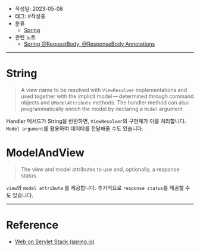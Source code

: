 - 작성일: 2023-05-08
- 태그: #작성중 
- 분류
    - [Spring](Spring.md)
- 관련 노트
    - [Spring @RequestBody, @ResponseBody Annotations](Spring%20@RequestBody,%20@ResponseBody%20Annotations.md)
---

# String

>   A view name to be resolved with `ViewResolver` implementations and used together with the implicit model — determined through command objects and `@ModelAttribute` methods. The handler method can also programmatically enrich the model by declaring a `Model` argument

Handler 메서드가 String을 반환하면, `ViewResolver`의 구현체가 이를 처리합니다. `Model argument`를 활용하여 데이터를 전달해줄 수도 있습니다. 

# ModelAndView

> The view and model attributes to use and, optionally, a response status.

`view`와 `model attribute` 를 제공합니다. 추가적으로 `response status`를 제공할 수도 있습니다.

---

# Reference

- [Web on Servlet Stack (spring.io)](https://docs.spring.io/spring-framework/docs/current/reference/html/web.html#mvc-ann-return-types)